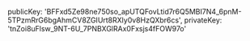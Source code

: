 publicKey: 'BFFxd5Ze98ne750so_apUTQFovLtid7r6Q5MBI7N4_6pnM-5TPzmRrG6bgAhmCV8ZGIUrt8RXly0v8HzQXbr6cs',
privateKey: 'tnZoi8uFlsw_9NT-6U_7PNBXGlRAx0Fxsjs4fFOW97o'
